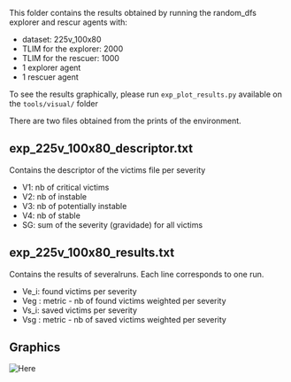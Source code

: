 This folder contains the results obtained by running the random_dfs explorer and rescur agents with:
* dataset: 225v_100x80
* TLIM for the explorer: 2000
* TLIM for the rescuer: 1000
* 1 explorer agent
* 1 rescuer agent

To see the results graphically, please run `exp_plot_results.py` available on the `tools/visual/` folder

There are two files obtained from the prints of the environment.

exp_225v_100x80_descriptor.txt
----------------------------
Contains the descriptor of the victims file per severity
* V1: nb of critical victims
* V2: nb of instable
* V3: nb of potentially instable
* V4: nb of stable
* SG: sum of the severity (gravidade) for all victims


exp_225v_100x80_results.txt
-------------------------
Contains the results of severalruns. Each line corresponds to one run.
* Ve_i: found victims per severity
* Veg : metric - nb of found victims weighted per severity
* Vs_i: saved victims per severity
* Vsg : metric - nb of saved victims weighted per severity

Graphics
--------
![Here](https://github.com/tacla/VictimSim2/blob/main/ex02_random_dfs/Results_225v_100x80/exp_225v_100x80_results.png)
